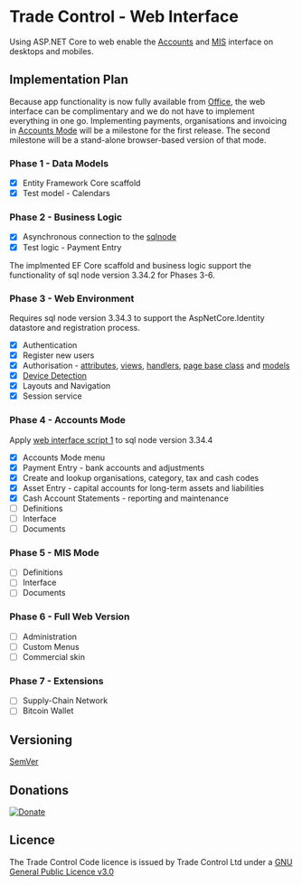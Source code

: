 # Trade Control - Web Interface

Using ASP.NET Core to web enable the [Accounts](https://tradecontrol.github.io/accounts) and [MIS](https://tradecontrol.github.io/mis) interface on desktops and mobiles.

## Implementation Plan

Because app functionality is now fully available from [Office](https://github.com/tradecontrol/office), the web interface can be complimentary and we do not have to implement everything in one go. Implementing payments, organisations and invoicing in [Accounts Mode](https://tradecontrol.github.io/tutorials/cash-book) will be a milestone for the first release. The second milestone will be a stand-alone browser-based version of that mode.

### Phase 1 - Data Models

- [x] Entity Framework Core scaffold
- [x] Test model - Calendars

### Phase 2 - Business Logic

- [x] Asynchronous connection to the [sqlnode](https://github.com/tradecontrol/sqlnode)  
- [x] Test logic - Payment Entry

The implmented EF Core scaffold and business logic support the functionality of sql node version 3.34.2 for Phases 3-6. 

### Phase 3 - Web Environment

Requires sql node version 3.34.3 to support the AspNetCore.Identity datastore and registration process.

- [x] Authentication
- [x] Register new users 
- [x] Authorisation - [attributes](https://github.com/TradeControl/tradecontrol.web/blob/master/src/TCWeb/Pages/Admin/Calendar/Create.cshtml), [views](https://github.com/TradeControl/tradecontrol.web/blob/master/src/TCWeb/Pages/Admin/Users/Index.cshtml), [handlers](https://github.com/TradeControl/tradecontrol.web/blob/master/src/TCWeb/Authorisation/AspNetAuthorizationHandler.cs), [page base class](https://github.com/TradeControl/tradecontrol.web/blob/master/src/TCWeb/Pages/DI_BasePageModel.cs) and [models](https://github.com/TradeControl/tradecontrol.web/blob/master/src/TCWeb/Pages/Admin/Users/Confirm.cshtml.cs)
- [x] [Device Detection](https://github.com/wangkanai/Detection)
- [x] Layouts and Navigation
- [x] Session service

### Phase 4 - Accounts Mode

Apply [web interface script 1](scripts/tc_web_interface_script1.sql) to sql node version 3.34.4

- [x] Accounts Mode menu
- [x] Payment Entry - bank accounts and adjustments 
- [x] Create and lookup organisations, category, tax and cash codes
- [x] Asset Entry - capital accounts for long-term assets and liabilities 
- [x] Cash Account Statements - reporting and maintenance 
- [ ] Definitions
- [ ] Interface
- [ ] Documents

### Phase 5 - MIS Mode

- [ ] Definitions
- [ ] Interface
- [ ] Documents

### Phase 6 - Full Web Version

- [ ] Administration
- [ ] Custom Menus
- [ ] Commercial skin

### Phase 7 - Extensions

- [ ] Supply-Chain Network
- [ ] Bitcoin Wallet

## Versioning

[SemVer](http://semver.org/)

## Donations

[![Donate](https://www.paypalobjects.com/en_US/i/btn/btn_donate_SM.gif)](https://www.paypal.com/cgi-bin/webscr?cmd=_s-xclick&hosted_button_id=C55YGUTBJ4N36)

## Licence

The Trade Control Code licence is issued by Trade Control Ltd under a [GNU General Public Licence v3.0](https://www.gnu.org/licenses/gpl-3.0.en.html) 